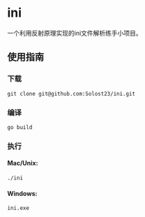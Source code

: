 # ini
一个利用反射原理实现的ini文件解析练手小项目。
## 使用指南
### 下载
    git clone git@github.com:Solost23/ini.git
### 编译
    go build
### 执行
#### Mac/Unix:
    ./ini
#### Windows:
    ini.exe